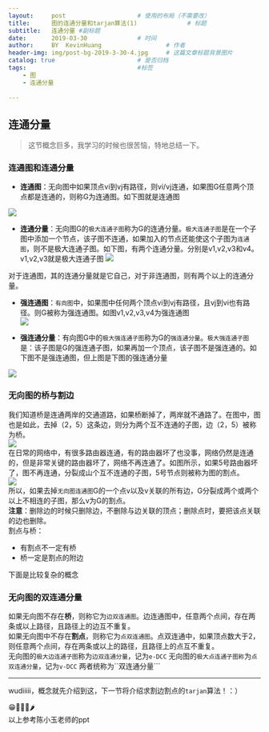 ```yaml
---
layout:     post   				    # 使用的布局（不需要改）
title:      图的连通分量和tarjan算法(1)				# 标题 
subtitle:   连通分量 #副标题
date:       2019-03-30 				# 时间
author:     BY 	KevinHuang					# 作者
header-img: img/post-bg-2019-3-30-4.jpg 	# 这篇文章标题背景图片
catalog: true 						# 是否归档
tags:								#标签
    - 图
    - 连通分量
    
---
```


## 连通分量  
>这节概念巨多，我学习的时候也很苦恼，特地总结一下。

### 连通图和连通分量  

- **连通图**：无向图中如果顶点vi到vj有路径，则vi/vj连通，如果图G任意两个顶点都是连通的，则称G为连通图。如下图就是连通图  

![](https://ws3.sinaimg.cn/large/006tKfTcgy1g1kx5gtdhdj306m05gdg0.jpg)  

- **连通分量**：无向图G的```极大连通子图```称为G的连通分量。```极大连通子图```是在一个子图中添加一个节点，该子图不连通，如果加入的节点还能使这个子图为```连通图```，则不是极大连通子图。如下图，有两个连通分量。分别是v1,v2,v3和v4。v1,v2,v3就是极大连通子图
![](https://ws1.sinaimg.cn/large/006tKfTcgy1g1kx699mydj307005tglt.jpg)

 对于连通图，其的连通分量就是它自己，对于非连通图，则有两个以上的连通分量。  
-  **强连通图**：```有向图```中，如果图中任何两个顶点vi到vj有路径，且vj到vi也有路径。则G被称为强连通图。如图v1,v2,v3,v4为强连通图  
![](https://ws3.sinaimg.cn/large/006tKfTcgy1g1kx9x276oj305w05mq36.jpg)

- **强连通分量**：有向图G中的```极大强连通子图```称为G的```强连通分量```。```极大强连通子图```是：该子图是G的强连通子图，如果再加一个顶点，该子图不是强连通的。如下图不是强连通图，但上图是下图的强连通分量  

![](https://ws3.sinaimg.cn/large/006tKfTcgy1g1kxcm4zm5j307007imxj.jpg)
### 无向图的桥与割边
我们知道桥是连通两岸的交通道路，如果桥断掉了，两岸就不通路了。在图中，图也是如此，去掉（2，5）这条边，则分为两个互不连通的子图，边（2，5）被称为桥。  
![](https://ws3.sinaimg.cn/large/006tKfTcgy1g1lxdp6pw9j30aq05daag.jpg)  
在日常的网络中，有很多路由器连通，有的路由器坏了也没事，网络仍然是连通的，但是非常关键的路由器坏了，网络不再连通了。如图所示，如果5号路由器坏了，图不再连通，分裂成山个互不连通的子图，5号节点则被称为图的割点。  
![](https://ws2.sinaimg.cn/large/006tKfTcgy1g1lxkloinvj30bi05z3yw.jpg)  
所以，如果去掉```无向图连通图```G的一个点v以及v关联的所有边，G分裂成两个或两个以上不相连的子图，那么v为G的割点。  
**注意**：删除边的时候只删除边，不删除与边关联的顶点；删除点时，要把该点关联的边也删除。  
割点与桥： 

- 有割点不一定有桥
- 桥一定是割点的附边

下面是比较复杂的概念

### 无向图的双连通分量  
如果无向图不存在**桥**，则称它为```边双连通图```。边连通图中，任意两个点间，存在两条或以上路径，且路径上的边互不重复。  
如果无向图中不存在**割点**，则称它为```点双连通图```。点双连通中，如果顶点数大于2，则任意两个点间，存在两条或以上的路径，且路径上的点互不重复。  
无向图的```极大边连通子图```称为```边双连通分量```，记为```e-DCC```
无向图的```极大点连通子图称```为```点双连通分量```，记为```v-DCC```
两者统称为``双连通分量```

---
wudiiiii，概念就先介绍到这，下一节将介绍求割边割点的```tarjan```算法！：）

😁🐯🦈🐝🌶  
以上参考陈小玉老师的ppt 